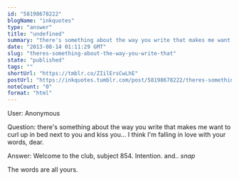 ```yaml
---
id: "58198678222"
blogName: "inkquotes"
type: "answer"
title: "undefined"
summary: "there's something about the way you write that makes me want to curl up in bed next to you and kiss you... I think I'm falling..."
date: "2013-08-14 01:11:29 GMT"
slug: "theres-something-about-the-way-you-write-that"
state: "published"
tags: ""
shortUrl: "https://tmblr.co/ZIilErsCwLhE"
postUrl: "https://inkquotes.tumblr.com/post/58198678222/theres-something-about-the-way-you-write-that"
noteCount: "0"
format: "html"
---
```


User: Anonymous

Question: there's something about the way you write that makes me want to curl up in bed next to you and kiss you... I think I'm falling in love with your words, dear.

Answer: Welcome to the club, subject 854. Intention. and.. *snap*

The words are all yours.

